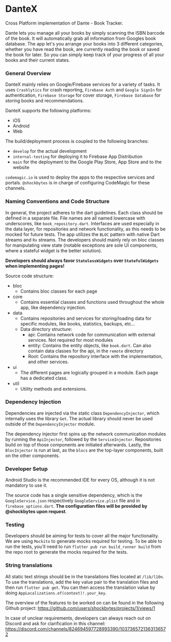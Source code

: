 # DanteX

Cross Platform implementation of Dante - Book Tracker.

Dante lets you manage all your books by simply scanning the ISBN barcode of the book.
It will automatically grab all information from Googles book database. The app let's you arrange
your books into 3 different categories, whether you have read the book, are currently reading the
book or saved the book for later. So you can simply keep track of your progress of all your books
and their current states.

### General Overview

DanteX mainly relies on Google/Firebase services for a variety of tasks. It uses `Crashlytics`
for crash reporting, `Firebase Auth` and `Google SignIn` for authentication, `Firebase Storage` for
cover storage, `Firebase Database` for storing books and recommendations.

DanteX supports the following platforms:

- iOS
- Android
- Web

The build/deployment process is coupled to the following branches:

- `develop` for the actual development
- `internal-testing` for deploying it to Firebase App Distribution
- `main` for the deployment to the Google Play Store, App Store and to the website

`codemagic.io` is used to deploy the apps to the respective services and portals. `@shockbytes` is
in charge of configuring CodeMagic for these channels.

### Naming Conventions and Code Structure

In general, the project adheres to the dart guidelines. Each class should be defined in a separate
file. File names are all named lowercase with underscores, like `book_repository.dart`. Interfaces
are used especially in the data layer, for repositories and network functionality, as this needs
to be mocked for future tests. The app utilizes the `BLOC` pattern with native Dart streams and
`Rx` streams. The developers should mainly rely on bloc classes for manipulating view state
(notable exceptions are sole UI components, where a stateful widget is the better solution).

**Developers should always favor `StatelessWidgets` over `StatefulWidgets` when implementing pages!**

Source code structure:

- bloc
  - Contains bloc classes for each page
- core
  - Contains essential classes and functions used throughout the whole app, like dependency injection.
- data
  - Contains repositories and services for storing/loading data for specific modules, like books, statistics, backups, etc...
  - Data directory structure:
    - api: Contains network code for communication with external services. Not required for most modules
    - entity: Contains the entity objects, like `book.dart`. Can also contain data classes for the api, in the `remote` directory
    - Root: Contains the repository interface with the implementation, and other services.
- ui
  - The different pages are logically grouped in a module. Each page has a dedicated class.
- util
  - Utility methods and extensions.

### Dependency Injection

Dependencies are injected via the static class `DependencyInjector`, which internally uses the
library `Get`. The actual library should never be used outside of the `DependencyInjector` module.

The dependency injector first spins up the network communication modules by running the
`ApiInjector`, followed by the `ServiceInjector`. Repositories build on top of those components
are initiated afterwards. Lastly, the `BlocInjector` is run at last, as the `blocs` are the top-layer
components, built on the other components.

### Developer Setup

Android Studio is the recommended IDE for every OS, although it is not mandatory to use it.

The source code has a single sensitive dependency, which is the `GoogleService.json` respectively
`GoogleService.plist` file and in `firebase_options.dart`.
**The configuration files will be provided by @shockbytes upon request**.

### Testing

Developers should be aiming for tests to cover all the major functionality. We are using `Mockito` to
generate mocks required for testing. To be able to run the tests, you'll need to run
`flutter pub run build_runner build` from the repo root to generate the mocks required for the tests.

### String translations

All static text strings should be in the translations files located at `/lib/l10n`.
To use the translations, add the key value pair to the translation files and then run `flutter pub get`.
You can then access the translation value by doing `AppLocalizations.of(context)!.your_key`.

The overview of the features to be worked on can be found in the following Github project:
https://github.com/users/shockbytes/projects/1/views/1

In case of unclear requirements, developers can always reach out on Discord and ask for
clarification in this channel:
https://discord.com/channels/824694597728993390/1037365721363136572
